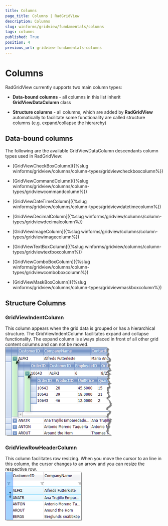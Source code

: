 ```yaml
---
title: Columns
page_title: Columns | RadGridView
description: Columns
slug: winforms/gridview/fundamentals/columns
tags: columns
published: True
position: 4
previous_url: gridview-fundamentals-columns
---
```


# Columns

RadGridView currently supports two main column types: 

* __Data-bound columns__ - all columns in this list inherit __GridViewDataColumn__ class 

* __Structure columns__ - all columns, which are added by __RadGridView__ automatically to facilitate some functionality are called structure columns (e.g. expand/collapse the hierarchy)

## Data-bound columns

The following are the available GridViewDataColumn descendants column types used in RadGridView:

* [GridViewCheckBoxColumn]({%slug winforms/gridview/columns/column-types/gridviewcheckboxcolumn%})

* [GridViewCommandColumn]({%slug winforms/gridview/columns/column-types/gridviewcommandcolumn%})

* [GridViewDateTimeColumn]({%slug winforms/gridview/columns/column-types/gridviewdatetimecolumn%})

* [GridViewDecimalColumn]({%slug winforms/gridview/columns/column-types/gridviewdecimalcolumn%})

* [GridViewImageColumn]({%slug winforms/gridview/columns/column-types/gridviewimagecolumn%})

* [GridViewTextBoxColumn]({%slug winforms/gridview/columns/column-types/gridviewtextboxcolumn%})

* [GridViewComboBoxColumn]({%slug winforms/gridview/columns/column-types/gridviewcomboboxcolumn%})

* [GridViewMaskBoxColumn]({%slug winforms/gridview/columns/column-types/gridviewmaskboxcolumn%})

## Structure Columns

### GridViewIndentColumn

This column appears when the grid data is grouped or has a hierarchical structure. The GridViewIndentColumn facilitates expand and collapse functionality. The expand column is always placed in front of all other grid content columns and can not be moved.![gridview-fundamentals-overview-of-radgridview-structure 005](images/gridview-fundamentals-overview-of-radgridview-structure005.png)

### GridViewRowHeaderColumn

This column facilitates row resizing. When you move the cursor to an line in this column, the cursor changes to an arrow and you can resize the respective row. <br/>![gridview-fundamentals-columns 001](images/gridview-fundamentals-columns001.png)
